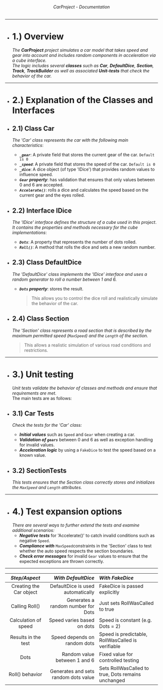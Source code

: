 ###### <p align="center"> CarProject - Documentation </p>


---
- # 1.) Overview  
  *The **CarProject** project simulates a car model that takes speed and gear into account and includes random components in acceleration via a cube interface.*  
  *The logic includes several **classes** such as **Car**, **DefaultDice**, **Section**, **Track**, **TrackBuilder** as well as associated **Unit-tests** that check the behavior of the car.*  

---
- # 2.) Explanation of the Classes and Interfaces  

- ## 2.1) Class Car  
  *The 'Car' class represents the car with the following main characteristics*:  
  - ***`_gear`***: A private field that stores the current gear of the car.  `Default is 0`
  - ***`_speed`***: A private field that stores the speed of the car.  `Default is 0`
  - ***`_dice`***: A dice object (of type 'IDice') that provides random values ​​to influence speed.  
  - ***`Gear` property***: has validation that ensures that only values ​​between 0 and 6 are accepted.	
  - ***`Accelerate()`***: rolls a dice and calculates the speed based on the current gear and the eyes rolled.

- ## 2.2) Interface IDice  
  *The 'IDice' interface defines the structure of a cube used in this project*.  
  *It contains the properties and methods necessary for the cube implementations*:  
  - ***`Dots`***: A property that represents the number of dots rolled.  
  - ***`Roll()`***: A method that rolls the dice and sets a new random number.  

- ## 2.3) Class DefaultDice  
  *The 'DefaultDice' class implements the 'IDice' interface and uses a random generator to roll a number between 1 and 6.*  
  - ***`Dots` property***: stores the result.  
    > This allows you to control the dice roll and realistically simulate the behavior of the car.  

- ## 2.4) Class Section  
  *The 'Section' class represents a road section that is described by the maximum permitted speed (`MaxSpeed`) and the `Length` of the section.*   
    > This allows a realistic simulation of various road conditions and restrictions.  

---
- # 3.) Unit testing  
  *Unit tests validate the behavior of classes and methods and ensure that requirements are met.*  
    The main tests are as follows:  

- ## 3.1) Car Tests  
  *Check the tests for the 'Car' class:*  
  - ***Initial values*** ​​such as `Speed` and `Gear` when creating a car.
  - ***Validation of `gears`*** between 0 and 6 as well as exception handling for invalid values.
  - ***Acceleration logic*** by using a `FakeDice` to test the speed based on a known value.

- ## 3.2) SectionTests  
  *This tests ensures that the Section class correctly stores and initializes the `MaxSpeed` ​​and `Length` attributes.*

---
- # 4.) Test expansion options   
  *There are several ways to further extend the tests and examine additional scenarios:*  
  - ***Negative tests*** for 'Accelerate()' to catch invalid conditions such as negative `Speed`.  
  - ***Compliance with*** `MaxSpeed` ​​constraints in the 'Section' class to test whether the auto speed respects the section boundaries.  
  - ***Check error messages*** for invalid `Gear` values ​​to ensure that the expected exceptions are thrown correctly.  

----

| ***Step/Aspect***       | ***With DefaultDice***                | ***With FakeDice***                                | 
| :---------------------: | ------------------------------------: | :------------------------------------------------- |   
| Creating the Car object | DefaultDice is used automatically     | FakeDice is passed explicitly                      | 
| Calling Roll()          | Generates a random number for Dots    | Just sets RollWasCalled to true                    | 
| Calculation of speed    | Speed ​​varies based on dots            | Speed ​​is constant (e.g. Dots = 2)                  |
| Results in the test     | Speed ​​depends on random dots          | Speed ​​is predictable, RollWasCalled is verifiable  |
| Dots                    | Random value between 1 and 6          | Fixed value for controlled testing                 |
| Roll() behavior         | Generates and sets random dots value  | Sets RollWasCalled to true, Dots remains unchanged |
